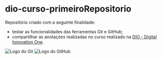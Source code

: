 # dio-curso-primeiroRepositorio
Repositório criado com a seguinte finalidade:  
* testar as funcionalidades das ferramentas Git e GitHub;  
* compartilhar as anotações realizadas no curso realizado na [DIO - Digital Innovation One](https://digitalinnovation.one/"DIO").  

![Logo do Git](/Imagens/icoGit.png=50x50)
![Logo do GitHub](/Imagens/icoGitHub.png=50x50)
